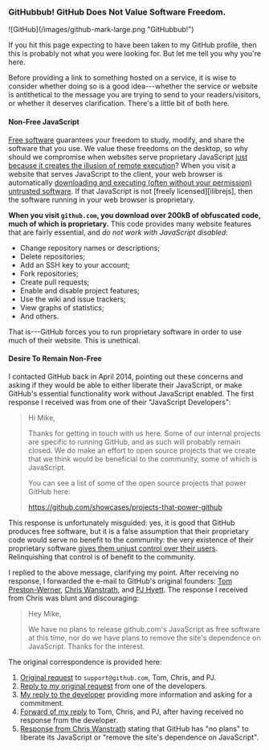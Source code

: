 ### GitHubbub!  GitHub Does Not Value Software Freedom.

<div class="inline-img">![GitHub](/images/github-mark-large.png "GitHubbub!")</div>

If you hit this page expecting to have been taken to my GitHub profile, then
this is probably not what you were looking for.  But let me tell you why
you're here.

Before providing a link to something hosted on a service, it is wise to
consider whether doing so is a good idea---whether the service or website
is antithetical to the message you are trying to send to your
readers/visitors, or whether it deserves clarification.  There's a little
bit of both here.


#### Non-Free JavaScript
[Free software][freesw] guarantees your freedom to study, modify, and share
the software that you use.  We value these freedoms on the desktop, so why
should we compromise when websites serve proprietary JavaScript
[just because it creates the illusion of remote execution][whyfreejs]?  When
you visit a website that serves JavaScript to the client, your web browser
is automatically [downloading and executing (often without your permission)
untrusted software][jstrap].  If that JavaScript is not
[freely licensed][ilibrejs], then the software running in your web browser
is proprietary.

**When you visit `github.com`, you download over 200kB of obfuscated code,
much of which is proprietary.**  This code provides many website features
that are fairly essential, and *do not work with JavaScript disabled*:

- Change repository names or descriptions;
- Delete repositories;
- Add an SSH key to your account;
- Fork repositories;
- Create pull requests;
- Enable and disable project features;
- Use the wiki and issue trackers;
- View graphs of statistics;
- And others.

That is---GitHub forces you to run proprietary software in order to use much
of their website.  This is unethical.

#### Desire To Remain Non-Free
I contacted GitHub back in April 2014, pointing out these concerns and
asking if they would be able to either liberate their JavaScript, or make
GitHub's essential functionality work without JavaScript enabled.  The first
response I received was from one of their "JavaScript Developers":

> Hi Mike,
> 
> Thanks for getting in touch with us here. Some of our internal projects are
> specific to running GitHub, and as such will probably remain closed. We do
> make an effort to open source projects that we create that we think would be
> beneficial to the community, some of which is JavaScript.
> 
> You can see a list of some of the open source projects that power GitHub
> here:
> 
> https://github.com/showcases/projects-that-power-github

This response is unfortunately misguided: yes, it is good that GitHub
produces free software, but it is a false assumption that their proprietary
code would serve no benefit to the community: the very existence of
their proprietary software
[gives them unjust control over their users][unjust].  Relinquishing that
control is of benefit to the community.

I replied to the above message, clarifying my point.  After receiving no
response, I forwarded the e-mail to GitHub's original founders: [Tom
Preston-Werner][tom], [Chris Wanstrath][chris], and [PJ Hyett][pj].  The
response I received from Chris was blunt and discouraging:

> Hey Mike,
> 
> We have no plans to release github.com's JavaScript as free software at
> this time, nor do we have plans to remove the site's dependence on
> JavaScript. Thanks for the interest.

The original correspondence is provided here:

1. [Original request][gh-request] to `support@github.com`, Tom, Chris, and
  PJ.
2. [Reply to my original request][gh-request-reply] from one of the developers.
3. [My reply to the developer][gh-request2] providing more information and
   asking for a commitment.
4. [Forward of my reply][gh-request3] to Tom, Chris, and PJ, after having
  received no response from the developer.
5. [Response from Chris Wanstrath][gh-request3-reply] stating that GitHub
   has "no plans" to liberate its JavaScript or "remove the site's
   dependence on JavaScript".


[freesw]: https://www.gnu.org/philosophy/free-sw.html
[whyfreejs]: https://www.gnu.org/software/easejs/whyfreejs.html
[jstrap]: https://www.gnu.org/philosophy/javascript-trap.html
[librejs]: https://www.gnu.org/software/librejs/free-your-javascript.html
[unjust]: https://www.gnu.org/philosophy/free-software-even-more-important.html
[tom]: https://github.com/mojombo
[chris]: https://github.com/defunkt
[pj]: https://github.com/pjhyett

[gh-request]: /docs/gh/email-request
[gh-request-reply]: /docs/gh/email-request-reply
[gh-request2]: /docs/gh/email-request2
[gh-request3]: /docs/gh/email-request3
[gh-request3-reply]: /docs/gh/email-request3-reply
